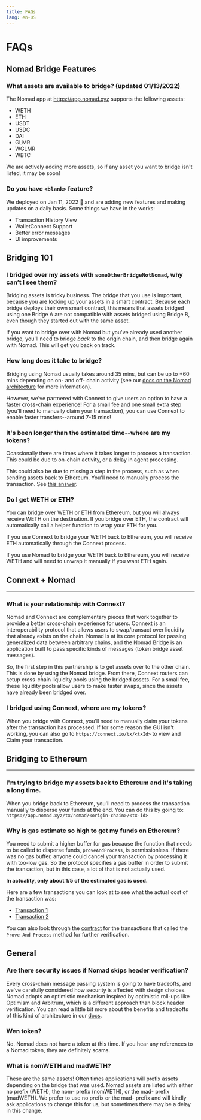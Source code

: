 ```yaml
---
title: FAQs
lang: en-US
---
```


# FAQs

## Nomad Bridge Features

### What assets are available to bridge? (updated 01/13/2022)

The Nomad app at https://app.nomad.xyz supports the following assets:

* WETH
* ETH
* USDT
* USDC
* DAI
* GLMR
* WGLMR
* WBTC

We are actively adding more assets, so if any asset you want to bridge isn't listed, it may be soon!

### Do you have `<blank>` feature?

We deployed on Jan 11, 2022 🚀 and are adding new features and making updates on a daily basis. Some things we have in the works:

* Transaction History View
* WalletConnect Support
* Better error messages
* UI improvements

## Bridging 101

### I bridged over my assets with `someOtherBridgeNotNomad`, why can’t I see them?

Bridging assets is tricky business. The bridge that you use is important, because you are locking up your assets in a smart contract. Because each bridge deploys their own smart contract, this means that assets bridged using one Bridge A are not compatible with assets bridged using Bridge B, even though they started out with the same asset.

If you want to bridge over with Nomad but you've already used another bridge, you'll need to bridge _back_ to the origin chain, and then bridge again with Nomad. This will get you back on track.

### How long does it take to bridge?

Bridging using Nomad usually takes around 35 mins, but can be up to +60 mins depending on on- and off- chain activity (see our [docs on the Nomad architecture](../index.md) for more information).

However, we've partnered with Connext to give users an option to have a faster cross-chain experience! For a small fee and one small extra step (you'll need to manually claim your transaction), you can use Connext to enable faster transfers--around 7-15 mins!

### It's been longer than the estimated time--where are my tokens?

Ocassionally there are times where it takes longer to process a transaction. This could be due to on-chain activity, or a delay in agent processing.

This could also be due to missing a step in the process, such as when sending assets back to Ethereum. You'll need to manually process the transaction. See [this answer](#why-is-gas-estimate-so-high-to-disperse-my-funds-to-ethereum).

### Do I get WETH or ETH?

You can bridge over WETH or ETH from Ethereum, but you will always receive WETH on the destination. If you bridge over ETH, the contract will automatically call a helper function to wrap your ETH for you.

If you use Connext to bridge your WETH back to Ethereum, you will receive ETH automatically through the Connext process.

If you use Nomad to bridge your WETH back to Ethereum, you will receive WETH and will need to unwrap it manually if you want ETH again.

## Connext + Nomad
----
### What is your relationship with Connext?

Nomad and Connext are complementary pieces that work together to provide a better cross-chain experience for users. Connext is an interoperability protocol that allows users to swap/transact over liquidity that already exists on the chain. Nomad is at its core protocol for passing generalized data between arbitrary chains, and the Nomad Bridge is an application built to pass specific kinds of messages (token bridge asset messages).

So, the first step in this partnership is to get assets over to the other chain. This is done by using the Nomad bridge. From there, Connext routers can setup cross-chain liquidity pools using the bridged assets. For a small fee, these liquidity pools allow users to make faster swaps, since the assets have already been bridged over.

### I bridged using Connext, where are my tokens?

When you bridge with Connext, you'll need to manually claim your tokens after the transaction has processed. If for some reason the GUI isn't working, you can also go to `https://connext.io/tx/<txId>` to view and Claim your transaction.

## Bridging to Ethereum
------

### I'm trying to bridge my assets back to Ethereum and it's taking a long time.

When you bridge back to Ethereum, you'll need to process the transaction manually to disperse your funds at the end. You can do this by going to:
`https://app.nomad.xyz/tx/nomad/<origin-chain>/<tx-id>`

### Why is gas estimate so high to get my funds on Ethereum?

You need to submit a higher buffer for gas because the function that needs to be called to disperse funds, `proveAndProcess`, is permissionless. If there was no gas buffer, anyone could cancel your transaction by processing it with too-low gas. So the protocol specifies a gas buffer in order to submit the transaction, but in this case, a lot of that is not actually used.

**In actuality, only about 1/5 of the estimated gas is used.**

Here are a few transactions you can look at to see what the actual cost of the transaction was:
* [Transaction 1](https://etherscan.io/tx/0x60e20861d22a6931d9731e0c00dcd6984857140c86cf83f94be888e7af5bab91)
* [Transaction 2](https://etherscan.io/tx/0x73bae115015885371b295daad8225493571b6963f550cd1d7b009c00921b9b91)

You can also look through the [contract](https://etherscan.io/address/0x049b51e531fd8f90da6d92ea83dc4125002f20ef) for the transactions that called the `Prove And Process` method for further verification.

## General

### Are there security issues if Nomad skips header verification?

Every cross-chain message passing system is going to have tradeoffs, and we've carefully considered how security is affected with design choices. Nomad adopts an optimistic mechanism inspired by optimistic roll-ups like Optimism and Arbitrum, which is a different approach than block header verification. You can read a little bit more about the benefits and tradeoffs of this kind of architecture in our [docs](https://docs.nomad.xyz/#benefits-and-trade-offs-of-the-nomad-architecture).

### Wen token?

No. Nomad does not have a token at this time. If you hear any references to a Nomad token, they are definitely scams.

### What is nomWETH and madWETH?

These are the same assets! Often times applications will prefix assets depending on the bridge that was used. Nomad assets are listed with either no prefix (WETH), the nom- prefix (nomWETH), or the mad- prefix (madWETH). We prefer to use no prefix or the mad- prefix and will kindly ask applications to change this for us, but sometimes there may be a delay in this change.
